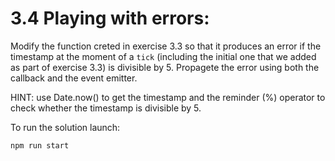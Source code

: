 # 3.4 Playing with errors:

Modify the function creted in exercise 3.3 so that it produces an error if the timestamp at the moment of a `tick` (including the initial one that we added as part of exercise 3.3)
is divisible by 5. Propagete the error using both the callback and the event emitter.

HINT: use Date.now() to get the timestamp and the reminder (%) operator to check whether the timestamp is divisible by 5.

To run the solution launch:
```bash
npm run start
```